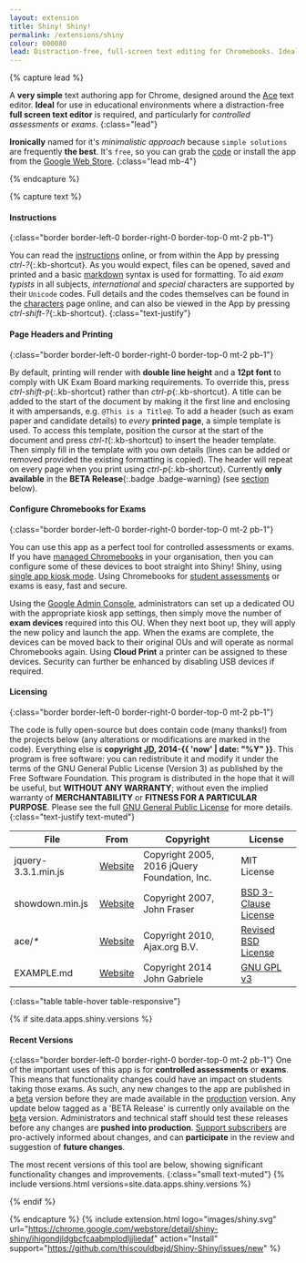 ```yaml
---
layout: extension
title: Shiny! Shiny!
permalink: /extensions/shiny
colour: 000080
lead: Distraction-free, full-screen text editing for Chromebooks. Ideal for controlled assessments and exams.
---
```

{% capture lead %}

A __very simple__ text authoring app for Chrome, designed around the [Ace](https://ace.c9.io) text editor. __Ideal__ for use in educational environments where a distraction-free __full screen text editor__ is required, and particularly for _controlled assessments_ or _exams_.
{:class="lead"}

__Ironically__ named for it's _minimalistic approach_ because `simple solutions` are frequently __the best__. It's `free`, so you can grab the [code](https://github.com/thiscouldbejd/Shiny-Shiny) or install the app from the [Google Web Store](https://chrome.google.com/webstore/detail/shiny-shiny/ihigondjldgbcfcaabmplodljjliedaf).
{:class="lead mb-4"}

{% endcapture %}

{% capture text %}

#### Instructions
{:class="border border-left-0 border-right-0 border-top-0 mt-2 pb-1"}

You can read the [instructions](https://github.com/thiscouldbejd/Shiny-Shiny/blob/master/documentation/INSTRUCTIONS.md) online, or from within the App by pressing *ctrl-?*{:.kb-shortcut}. As you would expect, files can be opened, saved and printed and a basic [markdown](https://daringfireball.net/projects/markdown/syntax) syntax is used for formatting. To aid _exam typists_ in all subjects, _international_ and _special_ characters are supported by their `Unicode` codes. Full details and the codes themselves can be found in the [characters](https://github.com/thiscouldbejd/Shiny-Shiny/blob/master/documentation/CHARACTERS.md) page online, and can also be viewed in the App by pressing *ctrl-shift-?*{:.kb-shortcut}.
{:class="text-justify"}

#### Page Headers and Printing
{:class="border border-left-0 border-right-0 border-top-0 mt-2 pb-1"}

By default, printing will render with __double line height__ and a __12pt font__ to comply with UK Exam Board marking requirements. To override this, press *ctrl-shift-p*{:.kb-shortcut} rather than *ctrl-p*{:.kb-shortcut}. A title can be added to the start of the document by making it the first line and enclosing it with ampersands, e.g. `@This is a Title@`. To add a header (such as exam paper and candidate details) to _every_ __printed page__, a simple template is used. To access this template, position the cursor at the start of the document and press *ctrl-t*{:.kb-shortcut} to insert the header template. Then simply fill in the template with you own details (lines can be added or removed provided the existing formatting is copied). The header will repeat on every page when you print using *ctrl-p*{:.kb-shortcut}. Currently __only available__ in the __BETA Release__{:.badge .badge-warning} (see [section](#recent-versions) below).

#### Configure Chromebooks for Exams
{:class="border border-left-0 border-right-0 border-top-0 mt-2 pb-1"}

You can use this app as a perfect tool for controlled assessments or exams. If you have [managed Chromebooks](https://support.google.com/chromebook/answer/1331549) in your organisation, then you can configure some of these devices to boot straight into Shiny! Shiny, using [single app kiosk mode](https://support.google.com/chrome/a/answer/3273084). Using Chromebooks for [student assessments](https://static.googleusercontent.com/media/www.google.com/en//chrome/assets/common/files/Chromebooks_assessments_overview.pdf) or exams is easy, fast and secure. 

Using the [Google Admin Console](https://admin.google.com/AdminHome?fral=1#ServiceSettings/notab=1&service=chrome+os&subtab=devicesettings), administrators can set up a dedicated OU with the appropriate kiosk app settings, then simply move the number of __exam devices__ required into this OU. When they next boot up, they will apply the new policy and launch the app. When the exams are complete, the devices can be moved back to their original OUs and will operate as normal Chromebooks again. Using __Cloud Print__ a printer can be assigned to these devices. Security can further be enhanced by disabling USB devices if required.

#### Licensing
{:class="border border-left-0 border-right-0 border-top-0 mt-2 pb-1"}

The code is fully open-source but does contain code (many thanks!) from the projects below (any alterations or modifications are marked in the code). Everything else is __copyright [JD](https://github.com/thiscouldbejd/), 2014-{{ 'now' | date: "%Y" }}__. This program is free software: you can redistribute it and modify it under the terms of the GNU General Public License (Version 3) as published by the Free Software Foundation. This program is distributed in the hope that it will be useful, but __WITHOUT ANY WARRANTY__; without even the implied warranty of __MERCHANTABILITY__ or __FITNESS FOR A PARTICULAR PURPOSE__.  Please see the full [GNU General Public License](https://github.com/thiscouldbejd/Shiny-Shiny/blob/master/LICENSE) for more details.
{:class="text-justify text-muted"}
    
|File|From|Copyright|License|
|---|---|---|---|
|jquery-3.3.1.min.js|[Website](http://jquery.org)|Copyright 2005, 2016 jQuery Foundation, Inc.|MIT License|
|showdown.min.js|[Website](http://showdownjs.com/)|Copyright 2007, John Fraser|[BSD 3-Clause License](https://github.com/showdownjs/showdown/blob/master/license.txt)|
|ace/_*_|[Website](https://ace.c9.io)|Copyright 2010, Ajax.org B.V.|[Revised BSD License](https://github.com/ajaxorg/ace/blob/master/LICENSE)|
|EXAMPLE.md|[Website](http://www.unexpected-vortices.com/sw/rippledoc/quick-markdown-example.html)|Copyright 2014 John Gabriele|[GNU GPL v3](http://www.gnu.org/licenses/)|
{:class="table table-hover table-responsive"}

{% if site.data.apps.shiny.versions %}

#### Recent Versions
{:class="border border-left-0 border-right-0 border-top-0 mt-2 pb-1"}
One of the important uses of this app is for __controlled assessments__ or __exams__. This means that functionality changes could have an impact on students taking those exams. As such, any new changes to the app are published in a [beta](https://chrome.google.com/webstore/detail/shiny-shiny-beta/fjikdpllkfmopbebghfjifpgcjalojjh) version before they are made available in the [production](https://chrome.google.com/webstore/detail/shiny-shiny/ihigondjldgbcfcaabmplodljjliedaf) version. Any update below tagged as a 'BETA Release' is currently only available on the [beta](https://chrome.google.com/webstore/detail/shiny-shiny-beta/fjikdpllkfmopbebghfjifpgcjalojjh) version. Administrators and technical staff should test these releases before any changes are __pushed into production__. [Support subscribers](/support) are pro-actively informed about changes, and can __participate__ in the review and suggestion of __future changes__. 

The most recent versions of this tool are below, showing significant functionality changes and improvements.
{:class="small text-muted"}
{% include versions.html versions=site.data.apps.shiny.versions %}

{% endif %}

{% endcapture %}
{% include extension.html logo="images/shiny.svg" url="https://chrome.google.com/webstore/detail/shiny-shiny/ihigondjldgbcfcaabmplodljjliedaf" action="Install" support="https://github.com/thiscouldbejd/Shiny-Shiny/issues/new" %}